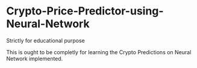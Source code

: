 # Crypto-Price-Predictor-using-Neural-Network
Strictly for educational purpose 

This is ought to be completly for learning the Crypto Predictions on Neural Network implemented. 
